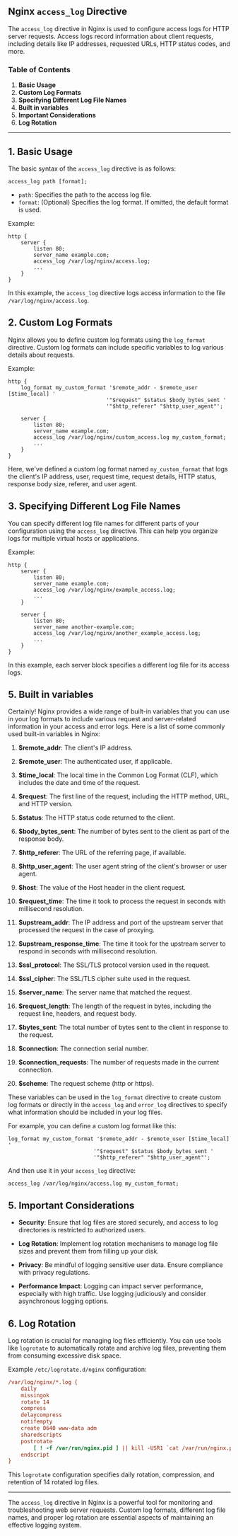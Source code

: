 ## Nginx `access_log` Directive

The `access_log` directive in Nginx is used to configure access logs for HTTP server requests. Access logs record information about client requests, including details like IP addresses, requested URLs, HTTP status codes, and more.

### Table of Contents

1. **Basic Usage**
2. **Custom Log Formats**
3. **Specifying Different Log File Names**
4. **Built in variables**
5. **Important Considerations**
6. **Log Rotation**

---

## 1. Basic Usage

The basic syntax of the `access_log` directive is as follows:

```nginx
access_log path [format];
```

- `path`: Specifies the path to the access log file.
- `format`: (Optional) Specifies the log format. If omitted, the default format is used.

Example:

```nginx
http {
    server {
        listen 80;
        server_name example.com;
        access_log /var/log/nginx/access.log;
        ...
    }
}
```

In this example, the `access_log` directive logs access information to the file `/var/log/nginx/access.log`.

## 2. Custom Log Formats

Nginx allows you to define custom log formats using the `log_format` directive. Custom log formats can include specific variables to log various details about requests.

Example:

```nginx
http {
    log_format my_custom_format '$remote_addr - $remote_user [$time_local] '
                               '"$request" $status $body_bytes_sent '
                               '"$http_referer" "$http_user_agent"';
    
    server {
        listen 80;
        server_name example.com;
        access_log /var/log/nginx/custom_access.log my_custom_format;
        ...
    }
}
```

Here, we've defined a custom log format named `my_custom_format` that logs the client's IP address, user, request time, request details, HTTP status, response body size, referer, and user agent.

## 3. Specifying Different Log File Names

You can specify different log file names for different parts of your configuration using the `access_log` directive. This can help you organize logs for multiple virtual hosts or applications.

Example:

```nginx
http {
    server {
        listen 80;
        server_name example.com;
        access_log /var/log/nginx/example_access.log;
        ...
    }
    
    server {
        listen 80;
        server_name another-example.com;
        access_log /var/log/nginx/another_example_access.log;
        ...
    }
}
```

In this example, each server block specifies a different log file for its access logs.

## 5. Built in variables
Certainly! Nginx provides a wide range of built-in variables that you can use in your log formats to include various request and server-related information in your access and error logs. Here is a list of some commonly used built-in variables in Nginx:

1. **$remote_addr**: The client's IP address.

2. **$remote_user**: The authenticated user, if applicable.

3. **$time_local**: The local time in the Common Log Format (CLF), which includes the date and time of the request.

4. **$request**: The first line of the request, including the HTTP method, URL, and HTTP version.

5. **$status**: The HTTP status code returned to the client.

6. **$body_bytes_sent**: The number of bytes sent to the client as part of the response body.

7. **$http_referer**: The URL of the referring page, if available.

8. **$http_user_agent**: The user agent string of the client's browser or user agent.

9. **$host**: The value of the Host header in the client request.

10. **$request_time**: The time it took to process the request in seconds with millisecond resolution.

11. **$upstream_addr**: The IP address and port of the upstream server that processed the request in the case of proxying.

12. **$upstream_response_time**: The time it took for the upstream server to respond in seconds with millisecond resolution.

13. **$ssl_protocol**: The SSL/TLS protocol version used in the request.

14. **$ssl_cipher**: The SSL/TLS cipher suite used in the request.

15. **$server_name**: The server name that matched the request.

16. **$request_length**: The length of the request in bytes, including the request line, headers, and request body.

17. **$bytes_sent**: The total number of bytes sent to the client in response to the request.

18. **$connection**: The connection serial number.

19. **$connection_requests**: The number of requests made in the current connection.

20. **$scheme**: The request scheme (http or https).

These variables can be used in the `log_format` directive to create custom log formats or directly in the `access_log` and `error_log` directives to specify what information should be included in your log files.

For example, you can define a custom log format like this:

```nginx
log_format my_custom_format '$remote_addr - $remote_user [$time_local] '
                           '"$request" $status $body_bytes_sent '
                           '"$http_referer" "$http_user_agent"';
```

And then use it in your `access_log` directive:

```nginx
access_log /var/log/nginx/access.log my_custom_format;
```

## 5. Important Considerations

- **Security**: Ensure that log files are stored securely, and access to log directories is restricted to authorized users.

- **Log Rotation**: Implement log rotation mechanisms to manage log file sizes and prevent them from filling up your disk.

- **Privacy**: Be mindful of logging sensitive user data. Ensure compliance with privacy regulations.

- **Performance Impact**: Logging can impact server performance, especially with high traffic. Use logging judiciously and consider asynchronous logging options.

## 6. Log Rotation

Log rotation is crucial for managing log files efficiently. You can use tools like `logrotate` to automatically rotate and archive log files, preventing them from consuming excessive disk space.

Example `/etc/logrotate.d/nginx` configuration:

```ini
/var/log/nginx/*.log {
    daily
    missingok
    rotate 14
    compress
    delaycompress
    notifempty
    create 0640 www-data adm
    sharedscripts
    postrotate
        [ ! -f /var/run/nginx.pid ] || kill -USR1 `cat /var/run/nginx.pid`
    endscript
}
```

This `logrotate` configuration specifies daily rotation, compression, and retention of 14 rotated log files.

---

The `access_log` directive in Nginx is a powerful tool for monitoring and troubleshooting web server requests. Custom log formats, different log file names, and proper log rotation are essential aspects of maintaining an effective logging system.
